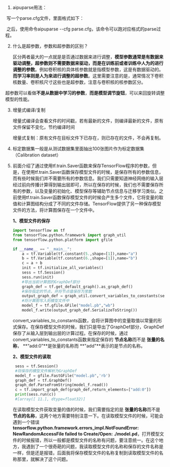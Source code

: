 1. aipuparse用法：

​	写一个parse.cfg文件，里面格式如下：



​	之后，使用命令aipuparse --cfg parse.cfg，该命令可以跑对应格式的parse过程。



2. 什么是超参数，参数和超参数的区别？

      区分两者最大的一点就是是否通过数据来进行调整，**模型参数通常是有数据来驱动调整，超参数则不需要数据来驱动，而是在训练前或者训练中人为的进行调整的参数**。例如卷积核的具体核参数就是指模型参数，这是有数据驱动的。**而学习率则是人为来进行调整的超参数**。这里需要注意的是，通常情况下卷积核数量、卷积核尺寸这些也是超参数，注意与卷积核的核参数区分。

​		超参数可以看做**不是从数据中学习的参数**，**而是模型调节旋钮**，可以来回旋转调整模型的性能。

3. 增量式编译/复制

   增量式编译会查看文件的时间戳，若有最新的文件，则编译最新的文件，原有文件保留不变化，节约编译时间

   增量式复制：原有文件在目标文件下已存在，则已存在的文件，不会再复制。

4. 标定数据集一般是从测试数据集里面抽出100张图片作为标定数据集（Calibration dataset）

5. 前面介绍了通过使用tf.train.Saver函数来保存TensorFlow程序的参数，但是，在使用tf.train.Saver函数保存模型文件的时候，是保存所有的参数信息，而有些时候我们并不需要所有的参数信息。我们只需要知道神经网络的输入层经过前向传播计算得到输出层即可，所以在保存的时候，我们也不需要保存所有的参数，以及变量的初始化、模型保存等辅助节点信息与迁移学习类似。之前使用tf.train.Saver函数保存模型文件的时候会产生多个文件，它将变量的取值和计算图结构分成了不同的文件存储。TensorFlow提供了另一种保存模型文件的方法，将计算图保存在一个文件中。

   **1、模型文件的保存**

   

   ```python
   import tensorflow as tf
   from tensorflow.python.framework import graph_util
   from tensorflow.python.platform import gfile
   
   if __name__ == "__main__":
       a = tf.Variable(tf.constant(5.,shape=[1]),name="a")
       b = tf.Variable(tf.constant(6.,shape=[1]),name="b")
       c = a + b
       init = tf.initialize_all_variables()
       sess = tf.Session()
       sess.run(init)
       #导出当前计算图的GraphDef部分
       graph_def = tf.get_default_graph().as_graph_def()
       #保存指定的节点，并将节点值保存为常数
       output_graph_def = graph_util.convert_variables_to_constants(sess,graph_def,['add'])
       #将计算图写入到模型文件中
       model_f = tf.gfile.GFile("model.pb","wb")
       model_f.write(output_graph_def.SerializeToString())
   ```

   convert_variables_to_constants函数，会将计算图中的变量取值以常量的形式保存。在保存模型文件的时候，我们只是导出了GraphDef部分，GraphDef保存了从输入层到输出层的计算过程。在保存的时候，通过convert_variables_to_constants函数来指定保存的 **节点名称**而不是 **张量的名称**， **“add:0”**是张量的名称而 **"add"**表示的是节点的名称。

   **2、模型文件的读取**

   ```python
    sess = tf.Session()
    #将保存的模型文件解析为GraphDef
    model_f = gfile.FastGFile("model.pb",'rb')
    graph_def = tf.GraphDef()
    graph_def.ParseFromString(model_f.read())
    c = tf.import_graph_def(graph_def,return_elements=["add:0"])
    print(sess.run(c))
    #[array([ 11.], dtype=float32)]
   ```

   在读取模型文件获取变量的值的时候，我们需要指定的是 **张量的名称**而不是 **节点的名称**，这两个地方需要特别注意一下。在读取模型文件的时候，可能会遇到一个错误 **tensorflow.python.framework.errors_impl.NotFoundError: NewRandomAccessFile failed to Create/Open: ./model.pd**，打开模型文件的时候报错，所以一般都是模型文件的名称有问题，要注意统一。在这个地方，我遇到了一个很奇葩的问题，我读取模型文件的名称和保存的文件名称是一样，但是还是报错，后面我将保存模型文件的名称复制到读取模型文件的名称那里，就解决了这个问题。
